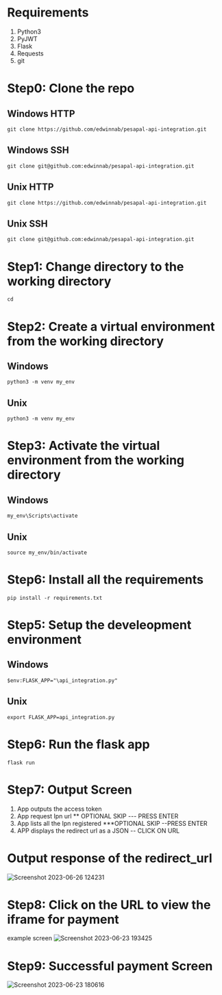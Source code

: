 # Requirements 
  1. Python3
  2. PyJWT
  3. Flask
  4. Requests
  5. git
# Step0: Clone the repo 
## Windows HTTP
```
git clone https://github.com/edwinnab/pesapal-api-integration.git
```
## Windows SSH
```
git clone git@github.com:edwinnab/pesapal-api-integration.git
```
## Unix HTTP
```
git clone https://github.com/edwinnab/pesapal-api-integration.git
```
## Unix SSH
```
git clone git@github.com:edwinnab/pesapal-api-integration.git
```
# Step1: Change directory to the working directory
```
cd 
```
# Step2: Create a virtual environment from the working directory 
## Windows 
```
python3 -m venv my_env
```
## Unix
```
python3 -m venv my_env
```
# Step3: Activate the virtual environment from the working directory
## Windows
```
my_env\Scripts\activate
```
## Unix 
```
source my_env/bin/activate
```
# Step6: Install all the requirements 
```
pip install -r requirements.txt
```
# Step5: Setup the develeopment environment
## Windows
```
$env:FLASK_APP="\api_integration.py"
```
## Unix
```
export FLASK_APP=api_integration.py
```
# Step6: Run the flask app
```
flask run
```
# Step7: Output Screen
  1. App outputs the access token
  2. App request Ipn url ** OPTIONAL SKIP --- PRESS ENTER
  3. App lists all the Ipn registered  ***OPTIONAL SKIP --PRESS ENTER
  4. APP displays the redirect url as a JSON -- CLICK ON URL
# Output response of the redirect_url 
![Screenshot 2023-06-26 124231](https://github.com/edwinnab/pesapal-api-integration/assets/50041140/f7e0a8d5-29e0-41da-9fb2-b1f105eee461)

# Step8: Click on the URL to view the iframe for payment
example screen
![Screenshot 2023-06-23 193425](https://github.com/edwinnab/pesapal-api-integration/assets/50041140/2bbad198-9dbe-47e2-8471-891b869b6c69)

# Step9: Successful payment Screen
![Screenshot 2023-06-23 180616](https://github.com/edwinnab/pesapal-api-integration/assets/50041140/798ad188-1d87-4bf6-b89c-97100b55b917)



